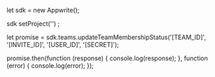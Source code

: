 let sdk = new Appwrite();

sdk
    setProject('')
;

let promise = sdk.teams.updateTeamMembershipStatus('[TEAM_ID]', '[INVITE_ID]', '[USER_ID]', '[SECRET]');

promise.then(function (response) {
    console.log(response);
}, function (error) {
    console.log(error);
});